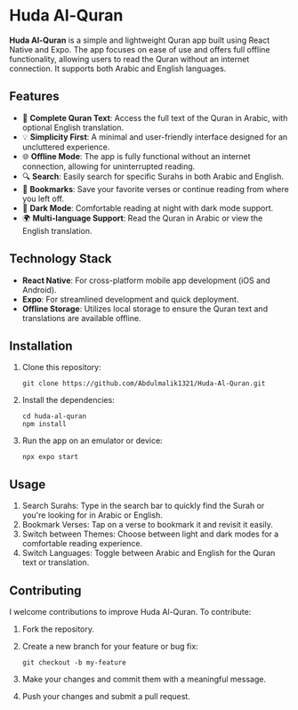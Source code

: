 # Huda Al-Quran

**Huda Al-Quran** is a simple and lightweight Quran app built using React Native and Expo. The app focuses on ease of use and offers full offline functionality, allowing users to read the Quran without an internet connection. It supports both Arabic and English languages.

## Features

- 📖 **Complete Quran Text**: Access the full text of the Quran in Arabic, with optional English translation.
- 💡 **Simplicity First**: A minimal and user-friendly interface designed for an uncluttered experience.
- 🌐 **Offline Mode**: The app is fully functional without an internet connection, allowing for uninterrupted reading.
- 🔍 **Search**: Easily search for specific Surahs in both Arabic and English.
- 📑 **Bookmarks**: Save your favorite verses or continue reading from where you left off.
- 🌙 **Dark Mode**: Comfortable reading at night with dark mode support.
- 🌍 **Multi-language Support**: Read the Quran in Arabic or view the English translation.

## Technology Stack

- **React Native**: For cross-platform mobile app development (iOS and Android).
- **Expo**: For streamlined development and quick deployment.
- **Offline Storage**: Utilizes local storage to ensure the Quran text and translations are available offline.

## Installation

1. Clone this repository:

   ```
   git clone https://github.com/Abdulmalik1321/Huda-Al-Quran.git
   ```
   
3. Install the dependencies:

    ```
    cd huda-al-quran
    npm install
    ```

3. Run the app on an emulator or device:

    ```
    npx expo start
    ```

## Usage
1. Search Surahs: Type in the search bar to quickly find the Surah or you're looking for in Arabic or English.
2. Bookmark Verses: Tap on a verse to bookmark it and revisit it easily.
3. Switch between Themes: Choose between light and dark modes for a comfortable reading experience.
4. Switch Languages: Toggle between Arabic and English for the Quran text or translation.

## Contributing
I welcome contributions to improve Huda Al-Quran. To contribute:
1. Fork the repository.
2. Create a new branch for your feature or bug fix:
    ```
    git checkout -b my-feature
    ```
3. Make your changes and commit them with a meaningful message.

4. Push your changes and submit a pull request.
